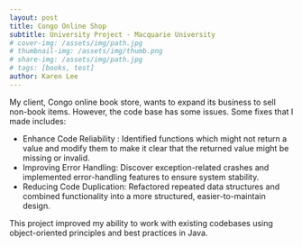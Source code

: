 ```yaml
---
layout: post
title: Congo Online Shop 
subtitle: University Project - Macquarie University 
# cover-img: /assets/img/path.jpg
# thumbnail-img: /assets/img/thumb.png
# share-img: /assets/img/path.jpg
# tags: [books, test]
author: Karen Lee
---
```


My client, Congo online book store, wants to expand its business to sell non-book items. However, the code base has some issues. Some fixes that I made includes:

- Enhance Code Reliability : Identified functions which might not return a value and modify them to make it clear that the returned value might be missing or invalid. 
- Improving Error Handling: Discover exception-related crashes and implemented error-handling features to ensure system stability.
- Reducing Code Duplication: Refactored repeated data structures and combined functionality into a more structured, easier-to-maintain design.

This project improved my ability to work with existing codebases using object-oriented principles and best practices in Java.
